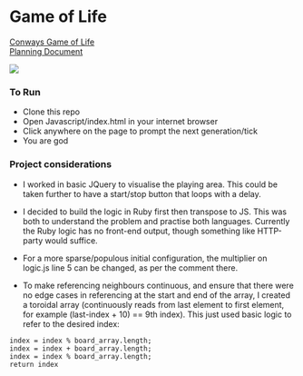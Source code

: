 # Game of Life

[Conways Game of Life](https://en.wikipedia.org/wiki/Conway%27s_Game_of_Life)  
[Planning Document](https://github.com/DanGyi23/tech-tests-wk10-makers/blob/master/game-of-life/Ruby/planning.md)  

![](https://github.com/DanGyi23/tech-tests-wk10-makers/blob/master/game-of-life/Docs/game_of_life.gif)

### To Run

- Clone this repo
- Open Javascript/index.html in your internet browser
- Click anywhere on the page to prompt the next generation/tick
- You are god

### Project considerations

- I worked in basic JQuery to visualise the playing area. This could be taken further to have a start/stop button that loops with a delay.
- I decided to build the logic in Ruby first then transpose to JS. This was both to understand the problem and practise both languages. Currently the Ruby logic has no front-end output, though something like HTTP-party would suffice.

- For a more sparse/populous initial configuration, the multiplier on logic.js line 5 can be changed, as per the comment there.

- To make referencing neighbours continuous, and ensure that there were no edge cases in referencing at the start and end of the array, I created a toroidal array (continuously reads from last element to first element, for example (last-index + 10) == 9th index). This just used basic logic to refer to the desired index:

```
index = index % board_array.length;
index = index + board_array.length;
index = index % board_array.length;
return index
```

